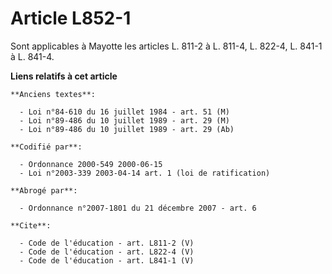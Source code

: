 # Article L852-1

Sont applicables à Mayotte les articles L. 811-2 à L. 811-4, L. 822-4, 
L. 841-1 à L. 841-4.

**Liens relatifs à cet article**

	**Anciens textes**:

	  - Loi n°84-610 du 16 juillet 1984 - art. 51 (M)
	  - Loi n°89-486 du 10 juillet 1989 - art. 29 (M)
	  - Loi n°89-486 du 10 juillet 1989 - art. 29 (Ab)

	**Codifié par**:

	  - Ordonnance 2000-549 2000-06-15
	  - Loi n°2003-339 2003-04-14 art. 1 (loi de ratification)

	**Abrogé par**:

	  - Ordonnance n°2007-1801 du 21 décembre 2007 - art. 6

	**Cite**:

	  - Code de l'éducation - art. L811-2 (V)
	  - Code de l'éducation - art. L822-4 (V)
	  - Code de l'éducation - art. L841-1 (V)

